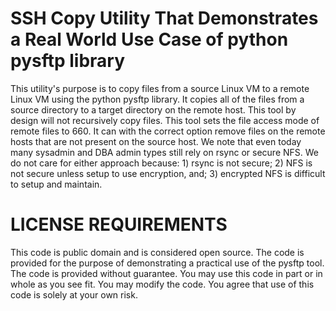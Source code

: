 SSH Copy Utility That Demonstrates a Real World Use Case of python pysftp library
=================================================================================
This utility's purpose is to copy files from a source Linux VM to a remote Linux
VM using the python pysftp library. It copies all of the files from a source
directory to a target directory on the remote host. This tool by design will not
recursively copy files. This tool sets the file access mode of remote files to
660. It can with the correct option remove files on the remote hosts that are not
present on the source host. We note that even today many sysadmin and DBA admin
types still rely on rsync or secure NFS. We do not care for either approach
because: 1) rsync is not secure; 2) NFS is not secure unless setup to use
encryption, and; 3) encrypted NFS is difficult to setup and maintain.

LICENSE REQUIREMENTS
=================================================================================
This code is public domain and is considered open source. The code is provided
for the purpose of demonstrating a practical use of the pysftp tool. The code is
provided without guarantee. You may use this code in part or in whole as you see
fit. You may modify the code. You agree that use of this code is solely at your
own risk.

